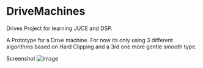 # DriveMachines
Drives Project for learning JUCE and DSP.

A Prototype for a Drive machine. For now its only using 3 different algorithms based on Hard Clipping and a 3rd one more gentle smooth type.

Screenshot
![image](https://user-images.githubusercontent.com/47369686/54446982-25d97c80-4740-11e9-9786-1dc4caedb593.png)
